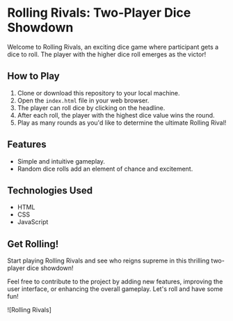 # Rolling Rivals: Two-Player Dice Showdown

Welcome to Rolling Rivals, an exciting dice game where participant gets a dice to roll. The player with the higher dice roll emerges as the victor!

## How to Play

1. Clone or download this repository to your local machine.
2. Open the `index.html` file in your web browser.
3. The player can roll dice by clicking on the headline.
4. After each roll, the player with the highest dice value wins the round.
5. Play as many rounds as you'd like to determine the ultimate Rolling Rival!

## Features

- Simple and intuitive gameplay.
- Random dice rolls add an element of chance and excitement.
  
## Technologies Used

- HTML
- CSS
- JavaScript

## Get Rolling!

Start playing Rolling Rivals and see who reigns supreme in this thrilling two-player dice showdown!

Feel free to contribute to the project by adding new features, improving the user interface, or enhancing the overall gameplay. Let's roll and have some fun!

![Rolling Rivals]
